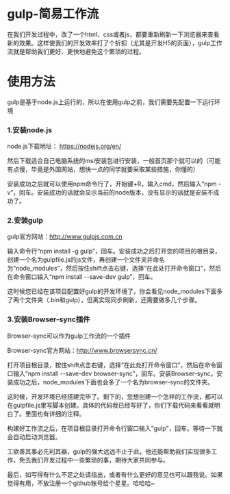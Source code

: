 # gulp-简易工作流
在我们开发过程中，改了一个html、css或者js，都要重新刷新一下浏览器来查看新的效果。这样使我们的开发效率打了个折扣（尤其是开发H5的页面），gulp工作流就是帮助我们更好、更快地避免这个繁琐的过程。

# 使用方法
  gulp是基于node.js上运行的，所以在使用gulp之前，我们需要先配置一下运行环境
  
### 1.安装node.js
   
   node.js下载地址： https://nodejs.org/en/ 
   
   然后下载适合自己电脑系统的msi安装包进行安装，一般首页那个就可以的（可能有点慢，毕竟是外国网站，想快一点的同学就要采取某些措施，你懂的）
   
   安装成功之后就可以使用npm命令行了，开始键+R，输入cmd，然后输入“npm -v”，回车。安装成功的话就会显示当前的node版本，没有显示的话就是安装不成功了。
  
### 2.安装gulp

  gulp官方网站：http://www.gulpjs.com.cn
  
  输入命令行“npm install -g gulp”，回车。安装成功之后打开您的项目的根目录，创建一个名为gulpfile.js的js文件，再创建一个文件夹并命名为“node_modules”，然后按住shift点击右键，选择“在此处打开命令窗口”，然后在命令窗口输入“npm install --save-dev gulp”，回车。
  
  这时候您已经在该项目配置好gulp的开发环境了，你会看见node_modules下面多了两个文件夹（.bin和gulp），但离实现同步刷新，还需要做多几个步骤。
  
### 3.安装Browser-sync插件

  Browser-sync可以作为gulp工作流的一个插件
  
  Browser-sync官方网站：http://www.browsersync.cn/
  
  打开项目根目录，按住shift点击右键，选择“在此处打开命令窗口”，然后在命令窗口输入“npm install --save-dev browser-sync”，回车。安装Browser-sync。安装成功之后，node_modules下面也会多了一个名为browser-sync的文件夹。
  
  
  
  这时候，开发环境已经搭建完毕了。剩下的，您想创建一个怎样的工作流，都可以在gulpfile.js里写脚本创建。具体的代码我已经写好了，你们下载代码来看看就明白了。里面也有详细的注释。
  
  构建好工作流之后，在项目根目录打开命令行窗口输入"gulp"，回车。等待一下就会自动启动浏览器。
  
  工欲善其事必先利其器，gulp的强大远远不止于此，他还能帮助我们实现很多工作，免去我们开发过程中一些繁琐的事，期待大家共同参与。
  
  最后，如写得有什么不足之处请指出，或者有什么更好的意见也可以跟我说。如果觉得有用，不放注册一个github账号给个星星。哈哈哈~
